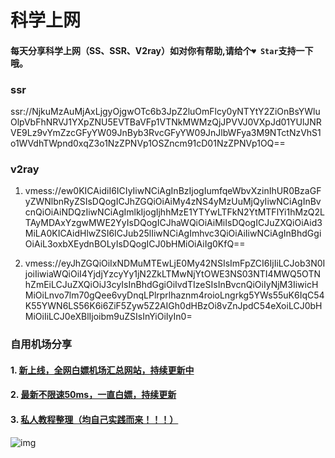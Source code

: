 # 科学上网

#### 每天分享科学上网（SS、SSR、V2ray）如对你有帮助,请给个`♥ Star`支持一下哦。

### ssr

ssr://NjkuMzAuMjAxLjgyOjgwOTc6b3JpZ2luOmFlcy0yNTYtY2ZiOnBsYWluOlpVbFhNRVJ1YXpZNU5EVTBaVFp1VTNkMWMzQjJPVVJ0VXpJd01YUlJNRVE9Lz9vYmZzcGFyYW09JnByb3RvcGFyYW09JnJlbWFya3M9NTctNzVhS1o1WVdhTWpnd0xqZ3o1NzZPNVp1OSZncm91cD01NzZPNVp1OQ==

### v2ray

1. vmess://ew0KICAidiI6ICIyIiwNCiAgInBzIjogIumfqeWbvXzinIhUR0BzaGFyZWNlbnRyZSIsDQogICJhZGQiOiAiMy4zNS4yMzUuMjQyIiwNCiAgInBvcnQiOiAiNDQzIiwNCiAgImlkIjogIjhhMzE1YTYwLTFkN2YtMTFlYi1hMzQ2LTAyMDAxYzgwMWE2YyIsDQogICJhaWQiOiAiMiIsDQogICJuZXQiOiAid3MiLA0KICAidHlwZSI6ICJub25lIiwNCiAgImhvc3QiOiAiIiwNCiAgInBhdGgiOiAiL3oxbXEydnBOLyIsDQogICJ0bHMiOiAiIg0KfQ==

2. vmess://eyJhZGQiOiIxNDMuMTEwLjE0My42NSIsImFpZCI6IjIiLCJob3N0IjoiIiwiaWQiOiI4YjdjYzcyYy1jN2ZkLTMwNjYtOWE3NS03NTI4MWQ5OTNhZmEiLCJuZXQiOiJ3cyIsInBhdGgiOiIvdTIzeSIsInBvcnQiOiIyNjM3IiwicHMiOiLnvo7lm70gQee6vyDnqLPlrprlhaznm4roioLngrkg5YWs55uK6IqC54K55YWN6LS56K6i6ZiF5Zyw5Z2AIGh0dHBzOi8vZnJpdC54eXoiLCJ0bHMiOiIiLCJ0eXBlIjoibm9uZSIsInYiOiIyIn0=

### 自用机场分享

#### 1. [新上线，全网白嫖机场汇总网站，持续更新中](https://shop.3kla.cn/?cid=5&tid=44 "新上线，全网白嫖机场汇总网站，持续更新中")

#### 2. [最新不限速50ms，一直白嫖，持续更新](https://shop.3kla.cn/?cid=5&tid=1 "50个左右不限速，一直白嫖，持续更新")

#### 3. [ 私人教程整理（均自己实践而来！！！）](http://www.anran.ga/ "私人教程整理")

![img](https://inews.gtimg.com/newsapp_bt/0/12726525045/641)